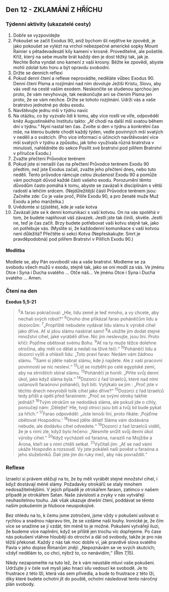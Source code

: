 ## Den 12 - ZKLAMÁNÍ Z HŘÍCHU

### Týdenní aktivity (ukazatelé cesty)

1. Dobře se vyzpovídejte
1. Pokoušet se začít Exodus 90, aniž bychom šli nejdříve ke zpovědi, je jako pokoušet se vylézt na vrchol nebezpečné americké sopky Mount Rainier s pětadevadesáti kily kamení v krosně. Proveditelné, ale pošetilé. Kříž, který na sebe musíte brát každý den je dost těžký tak, jak je. Nechte Boha vyndat ono kamení z vaší krosny. Běžte ke zpovědi, abyste mohli zdolat tuto horu a být opravdu svobodní.
1. Držte se denních reflexí
1. Pokud denní čtení a reflexe neprovádíte, neděláte vůbec Exodus 90. Denní čtení Písma a rozjímání nad ním dovoluje Ježíši Kristu, Slovu, aby vás vedl na cestě vaším exodem. Neskončíte se studenou sprchou jen proto, že vám nevyhovuje, tak neskončujte ani se čtením Písma jen proto, že se vám nechce. Držte se tohoto rozjímání. Udrží vás a vaše bratrstvo jednotné po dobu exodu.
1. Navštěvujte jednu mši v týdnu navíc
1. Na otázku, co by vyzvalo lidi k tomu, aby více rostli ve víře, odpověděl kněz Augustinského Institutu takto: „Ať chodí na další mši svatou během dní v týdnu.“ Nyní nastal ten čas. Zvolte si den v týdnu a konkrétní čas mše, na kterou budete chodit každý týden, vedle povinných mší svatých v neděli a o svátcích. (Pro více informací o účincích navštěvování více mší svatých v týdnu a způsobu, jak toho využívala různá bratrstva v minulosti, nahlédněte do sekce Posílit své bratrství pod pilířem Bratrství v příručce Exodu.)
1. Zvažte přečtení Průvodce terénem
1. Pokud jste si nenašli čas na přečtení Průvodce terénem Exodu 90 předtím, než jste Exodus začali, zvažte jeho přečtení dnes, nebo tuto neděli. Tento průvodce rámcuje celou zkušenost Exodu 90 a pomůže vám pochopit důvod každé části vašeho exodu. Porozumění těmto důvodům často pomáhá k tomu, abyste se zavázali k disciplínám s větší radostí a lehčím srdcem. (Nejdůležitější části Průvodce terénem jsou: Začněte zde: Co je vaše proč, Pilíře Exodu 90, a pro ženaté muže Muž Exodu a jeho manželka.)
1. Uvědomte si (zjistěte), kde je vaše kotva
1. Zavázali jste se k denní komunikaci s vaší kotvou. On na vás spoléhá v tom, že budete naplňovat váš závazek. Jestli jste tak činili, skvěle. Jestli ne, teď je čas začít. Brzy budete potřebovat vaši kotvu stejně tak, jako on potřebuje vás. (Myslíte si, že každodenní komunikace s vaší kotvou není důležitá? Přečtěte si sekci Kotva (Nepřeskakujte: Smrt je pravděpodobná) pod pilířem Bratrství v Pilířích Exodu 90.)

#### Modlitba

Modlete se, aby Pán osvobodil vás a vaše bratrství.
Modleme se za svobodu všech mužů v exodu, stejně tak, jako se oni modlí za vás.
Ve jménu Otce i Syna i Ducha svatého … Otče náš… Ve jménu Otce i Syna i Ducha svatého … Amen.

### Čtení na den

**Exodus 5,5-21**

> <sup>5</sup>A farao pokračoval: „Hle, lidu země je teď mnoho, a vy chcete, aby nechali svých robot?“
> <sup>6</sup>Onoho dne přikázal farao poháněčům lidu a dozorcům:
> <sup>7</sup>„Propříště nebudete vydávat lidu slámu k výrobě cihel jako dříve. Ať si jdou slámu nasbírat sami!
> <sup>8</sup>A uložíte jim dodat stejné množství cihel, jaké vyráběli dříve. Nic jim neslevujte, jsou líní. Proto křičí: Pojďme obětovat svému Bohu.
> <sup>9</sup>Ať na ty muže těžce dolehne otročina, aby měli co dělat a nedali na lživé řeči.“
> <sup>10</sup>Poháněči lidu a dozorci vyšli a ohlásili lidu: „Toto praví farao: Nedám vám žádnou slámu.
> <sup>11</sup>Sami si jděte nabrat slámu, kde ji najdete. Ale z vaší pracovní povinnosti se nic nesleví.“
> <sup>12</sup>Lid se rozběhl po celé egyptské zemi, aby na strništích sbíral slámu.
> <sup>13</sup>Poháněči je honili: „Plňte svůj denní úkol, jako když sláma byla.“
> <sup>14</sup>Dozorci z řad Izraelců, které nad nimi ustanovili faraónovi poháněči, byli biti. Vytýkalo se jim : „Proč jste v těchto dnech nevyrobili tolik cihel jako dříve?“
> <sup>15</sup>Dozorci z řad Izraelců tedy přišli a úpěli před faraónem: „Proč se svými otroky takhle jednáš?
> <sup>16</sup>Tvým otrokům se nedodává sláma, ale pokud jde o cihly, poroučejí nám: ‚Dělejte!‘ Hle, tvoji otroci jsou biti a tvůj lid bude pykat za hřích.“
> <sup>17</sup>Farao odpověděl: „Jste lenoši líní, proto říkáte: ‚Pojďme obětovat Hospodinu.‘
> <sup>18</sup>Hned jděte dělat! Sláma vám dodávána nebude, ale dodávku cihel odvedete.“
> <sup>19</sup>Dozorci z řad Izraelců viděli, že je s nimi zle, když bylo řečeno: „Nesmíte snížit svůj denní úkol výroby cihel.“
> <sup>20</sup>Když vycházeli od faraóna, narazili na Mojžíše a Árona, kteří se s nimi chtěli setkat.
> <sup>21</sup>Vyčítali jim: „Ať se nad vámi ukáže Hospodin a rozsoudí. Vy jste pokáleli naši pověst u faraóna a jeho služebníků. Dali jste jim do ruky meč, aby nás povraždili.“

### Reflexe

Izraelci si právem stěžují na to, že by měli vyrábět stejné množství cihel, i když dostávají méně slámy. Požadavky
otrokářů se staly mnohem nedosažitelnějšími. V jejich případě je otrokářem faraon, zatímco v našem případě je
otrokářem Satan. Naše závislosti a zvyky v nás vytvářejí neuhasitelnou touhu. Jak však ukazuje dnešní čtení,
poddávat se těmto našim pokušením je hluboce neuspokojivé.

Bez ohledu na to, k čemu jsme zotročeni, jsme vždy v pokušení usilovat o rychlou a snadnou nápravu tím, že se
vzdáme naší touhy. Ironické je, že čím více se snažíme se jí vzdát, tím méně to je možné. Pokušení vytvářejí iluzi,
že budeme více naplněni, když se příště jen trochu víc dopřejeme. Po čase nás pokušení vtáhne hlouběji do otroctví
a dál od svobody, takže je pro nás těžší překonat. Každý z nás tak moc dobře ví, jak pravdivě slova svatého Pavla v
jeho dopise Římanům znějí: „Nepoznávám se ve svých skutcích; vždyť nedělám to, co chci, nýbrž to, co
nenávidím,“ (Řím 7,15).

Nikdy nezapomeňte na tuto lež, že k vám neustále mluví vaše pokušení. Udržujte ji v čele své mysli jako hnací sílu
vedoucí ke svobodě. Je to frustrace z této lži, která vás sem přivedla, a bude to frustrace z této lži, díky které budete
ochotni jít do pouště, ochotni následovat tento náročný plán svobody.
